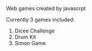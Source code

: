 Web games created by javascrpt

Currently 3 games included:
1. Dicee Challenge
2. Drum Kit
3. Simon Game